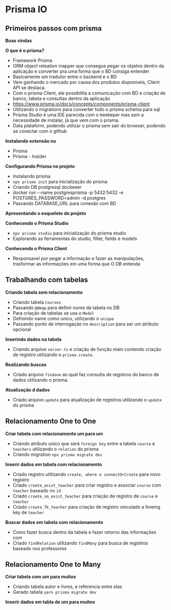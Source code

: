 # Prisma IO

## Primeiros passos com prisma

**Boas vindas**

**O que é o prisma?**

- Framework Prisma
- ORM object releation mapper que consegue pegar os objetos dentro da aplicação e converter pra uma forma que o BD consiga entender
- Basicamente um tradutor entre o backend e o BD
- Vem ganhando o mercado por causa dos produtos disponiveis, Client API se destaca.
- Com o prisma Client, ele possibilita a comunicação com BD e criação de banco, tabela e consultas dentro da aplicação
- https://www.prisma.io/docs/concepts/components/prisma-client
- Utilizando o migrations para converter todo o prisma schema para sql
- Prisma Studio é uma IDE parecida com o beekeper mas sem a necessidade de instalar, já que vem com o prisma.
- Data plataform, podendo utilizar o prisma sem sair do browser, podendo se conectar com o github

**Instalando extensão no**

- Prisma
- Prisma - Insider

**Configurando Prisma no projeto**

- Instalando prisma
- `npx prisma init` para inicialização do prisma
- Criando DB postgresql dockeeer
- docker run --name postgresprisma -p 5432:5432 -e POSTGRES_PASSWORD=admin -d postgres
- Passando DATABASE_URL para conexão com BD

**Apresentando o esqueleto do projeto**

**Conhecendo o Prisma Studio**

- `npx prisma studio` para inicialização do prisma studio
- Explorando as ferramentas do studio, filter, fields e models

**Conhecendo o Prisma Client**

- Responsavel por pegar a informação e fazer as manipulações, trasformar as informações em uma forma que O DB entenda

## Trabalhando com tabelas

**Criando tabela sem relacionamento**

- Criando tabela `Courses`
- Passando `@@map` para definir nome da tabela no DB
- Para criação de tabelas se usa o `Model`
- Definindo name como unico, utilizando o `unique`
- Passando ponto de interrogação no `description` para ser um atributo opcional

**Inserindo dados na tabela**

- Criando arquivo `server.ts` e criação de função main contendo criação de registro utilizando o `prisma.create`.

**Realizando buscas**

- Criado arquivo `findone` ao qual faz consulta de registros do banco de dados utilizando o prisma.

**Atualização d dados**

- Criado arquivo `update` para atualização de registros utilizando o `update` do prisma

## Relacionamento One to One

**Criar tabela com relacionamento um para um**

- Criando atributo unico que será `foreign key` entre a tabela `course` e `teachers` utilizando o `relation` do prisma
- Criando migration `npx prisma migrate dev`

**Inserir dados em tabela com relacionamento**

- Criado registro utilizando `create, where e connectOrCreate` para novo registro
- Criado `create_exist_teacher` para criar registro e associar `course` com `teacher` baseado no `id`
- Criado `create_no_exist_teacher` para criação de registro de `course` e `teacher`
- Criado `create_fk_teacher` para criação de registro vinculado a foreing key de `teacher`

**Buscar dados em tabela com relacionamento**

- Como fazer busca dentro da tabela e fazer retorno das informações com
- Criado `findRelation` utilizando `findMany` para busca de registros baseado nos professores

## Relacionamento One to Many

**Criar tabela com um para muitos**

- Criando tabela autor e livros, e referencia entre elas
- Gerado tabela `yarn prisma migrate dev`

**Inserir dados em tabla de um para muitos**
